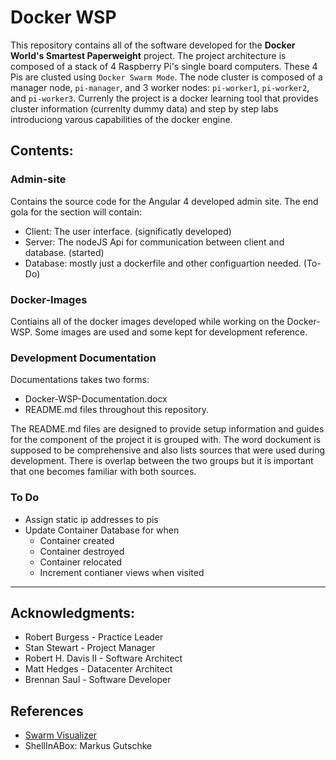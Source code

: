 # Docker WSP
This repository contains all of the software developed for the **Docker World's Smartest Paperweight** project.
The project architecture is composed of a stack of 4 Raspberry Pi's single board computers. These 4 Pis are clusted 
using `Docker Swarm Mode`. The node cluster is composed of a manager node, `pi-manager`, and 3 worker nodes: 
`pi-worker1`, `pi-worker2`, and `pi-worker3`. Currenly the project is a docker learning tool that 
provides cluster information (currenlty dummy data) and step by step labs introduciong varous capabilities 
of the docker engine.

## Contents:

### Admin-site
Contains the source code for the Angular 4 developed admin site. The end gola for the section will contain:
- Client: The user interface. (significatly developed)
- Server: The nodeJS Api for communication between client and database. (started)
- Database: mostly just a dockerfile and other configuartion needed. (To-Do)

### Docker-Images
Contiains all of the docker images developed while working on the Docker-WSP. Some images are used and some kept for
development reference. 

### Development Documentation
Documentations takes two forms:
- Docker-WSP-Documentation.docx
- README.md files throughout this repository. 

The README.md files are designed to provide setup information and guides for the component of the project 
it is grouped with. The word dockument is supposed to be comprehensive and also lists sources that were
used during development. There is overlap between the two groups but it is important that one becomes 
familiar with both sources.

### To Do
- Assign static ip addresses to pis 
- Update Container Database for when
  - Container created
  - Container destroyed 
  - Container relocated
  - Increment contianer views when visited 
  



<hr>

## Acknowledgments:

- Robert Burgess - Practice Leader
- Stan Stewart - Project Manager
- Robert H. Davis II - Software Architect 
- Matt Hedges - Datacenter Architect 
- Brennan Saul - Software Developer 

## References

- [Swarm Visualizer](https://github.com/ManoMarks/docker-swarm-visualizer)
- ShellInABox: Markus Gutschke
